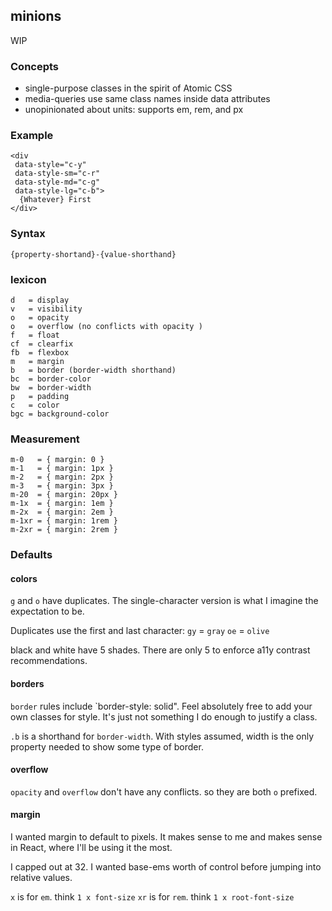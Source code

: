 ## minions

WIP

### Concepts

* single-purpose classes in the spirit of Atomic CSS
* media-queries use same class names inside data attributes
* unopinionated about units: supports em, rem, and px

### Example

    <div
     data-style="c-y"
     data-style-sm="c-r"
     data-style-md="c-g"
     data-style-lg="c-b">
      {Whatever} First
    </div>

### Syntax
    {property-shortand}-{value-shorthand}

### lexicon
    d   = display
    v   = visibility
    o   = opacity
    o   = overflow (no conflicts with opacity )
    f   = float
    cf  = clearfix
    fb  = flexbox
    m   = margin
    b   = border (border-width shorthand)
    bc  = border-color
    bw  = border-width
    p   = padding
    c   = color
    bgc = background-color

### Measurement

    m-0   = { margin: 0 }
    m-1   = { margin: 1px }
    m-2   = { margin: 2px }
    m-3   = { margin: 3px }
    m-20  = { margin: 20px }
    m-1x  = { margin: 1em }
    m-2x  = { margin: 2em }
    m-1xr = { margin: 1rem }
    m-2xr = { margin: 2rem }

### Defaults

#### colors

`g` and `o` have duplicates. The single-character version is what I imagine the
expectation to be.

Duplicates use the first and last character:
  `gy` = `gray`
  `oe` = `olive`

black and white have 5 shades. There are only 5 to enforce a11y contrast
recommendations.

#### borders

`border` rules include `border-style: solid". Feel absolutely free to add your
own classes for style. It's just not something I do enough to justify a class.

`.b` is a shorthand for `border-width`. With styles assumed, width is the only
property needed to show some type of border.

#### overflow

`opacity` and `overflow` don't have any conflicts. so they are both `o`
prefixed.

#### margin

I wanted margin to default to pixels. It makes sense to me and makes sense in
React, where I'll be using it the most.

I capped out at 32. I wanted base-ems worth of control before jumping into
relative values.

`x` is for `em`. think `1 x font-size`
`xr` is for `rem`. think `1 x root-font-size`
